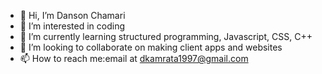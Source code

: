 - 👋 Hi, I’m Danson Chamari
- 👀 I’m interested in coding
- 🌱 I’m currently learning structured programming, Javascript, CSS, C++
- 💞️ I’m looking to collaborate on making client apps  and websites
- 📫 How to reach me:email at dkamrata1997@gmail.com

<!---
dkamrata1/dkamrata1 is a ✨ special ✨ repository because its `README.md` (this file) appears on your GitHub profile.
You can click the Preview link to take a look at your changes.
--->

